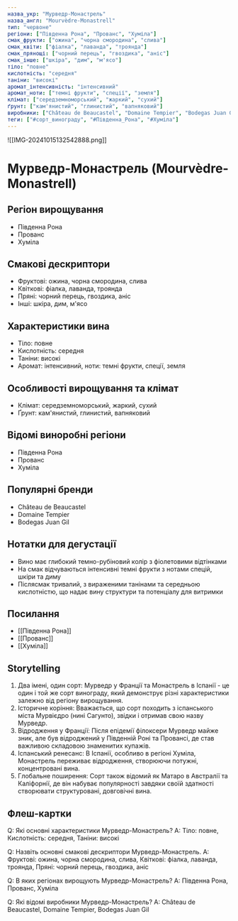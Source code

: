 ```yaml
---
назва_укр: "Мурведр-Монастрель"
назва_англ: "Mourvèdre-Monastrell"
тип: "червоне"
регіони: ["Південна Рона", "Прованс", "Хуміла"]
смак_фрукти: ["ожина", "чорна смородина", "слива"]
смак_квіти: ["фіалка", "лаванда", "троянда"]
смак_прянощі: ["чорний перець", "гвоздика", "аніс"]
смак_інше: ["шкіра", "дим", "м'ясо"]
тіло: "повне"
кислотність: "середня"
таніни: "високі"
аромат_інтенсивність: "інтенсивний"
аромат_ноти: ["темні фрукти", "спеції", "земля"]
клімат: ["середземноморський", "жаркий", "сухий"]
ґрунт: ["кам'янистий", "глинистий", "вапняковий"]
виробники: ["Château de Beaucastel", "Domaine Tempier", "Bodegas Juan Gil"]
теги: ["#сорт_винограду", "#Південна_Рона", "#Хуміла"]
---
```

![[IMG-20241015132542888.png]]
# Мурведр-Монастрель (Mourvèdre-Monastrell)

## Регіон вирощування
- Південна Рона
- Прованс
- Хуміла

## Смакові дескриптори
- Фруктові: ожина, чорна смородина, слива
- Квіткові: фіалка, лаванда, троянда
- Пряні: чорний перець, гвоздика, аніс
- Інші: шкіра, дим, м'ясо

## Характеристики вина
- Тіло: повне
- Кислотність: середня
- Таніни: високі
- Аромат: інтенсивний, ноти: темні фрукти, спеції, земля

## Особливості вирощування та клімат
- Клімат: середземноморський, жаркий, сухий
- Ґрунт: кам'янистий, глинистий, вапняковий

## Відомі виноробні регіони
- Південна Рона
- Прованс
- Хуміла

## Популярні бренди
- Château de Beaucastel
- Domaine Tempier
- Bodegas Juan Gil

## Нотатки для дегустації
- Вино має глибокий темно-рубіновий колір з фіолетовими відтінками
- На смак відчуваються інтенсивні темні фрукти з нотами спецій, шкіри та диму
- Післясмак тривалий, з вираженими танінами та середньою кислотністю, що надає вину структури та потенціалу для витримки

## Посилання
- [[Південна Рона]]
- [[Прованс]]
- [[Хуміла]]

## Storytelling
1. Два імені, один сорт: Мурведр у Франції та Монастрель в Іспанії - це один і той же сорт винограду, який демонструє різні характеристики залежно від регіону вирощування.
2. Історичне коріння: Вважається, що сорт походить з іспанського міста Мурвієдро (нині Сагунто), звідки і отримав свою назву Мурведр.
3. Відродження у Франції: Після епідемії філоксери Мурведр майже зник, але був відроджений у Південній Роні та Провансі, де став важливою складовою знаменитих купажів.
4. Іспанський ренесанс: В Іспанії, особливо в регіоні Хуміла, Монастрель переживає відродження, створюючи потужні, концентровані вина.
5. Глобальне поширення: Сорт також відомий як Матаро в Австралії та Каліфорнії, де він набуває популярності завдяки своїй здатності створювати структуровані, довговічні вина.

## Флеш-картки
Q: Які основні характеристики Мурведр-Монастрель?
A: Тіло: повне, Кислотність: середня, Таніни: високі

Q: Назвіть основні смакові дескриптори Мурведр-Монастрель.
A: Фруктові: ожина, чорна смородина, слива, Квіткові: фіалка, лаванда, троянда, Пряні: чорний перець, гвоздика, аніс

Q: В яких регіонах вирощують Мурведр-Монастрель?
A: Південна Рона, Прованс, Хуміла

Q: Які відомі виробники Мурведр-Монастрель?
A: Château de Beaucastel, Domaine Tempier, Bodegas Juan Gil
